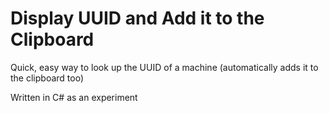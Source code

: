 # Display UUID and Add it to the Clipboard
Quick, easy way to look up the UUID of a machine (automatically adds it to the clipboard too) 

Written in C# as an experiment
